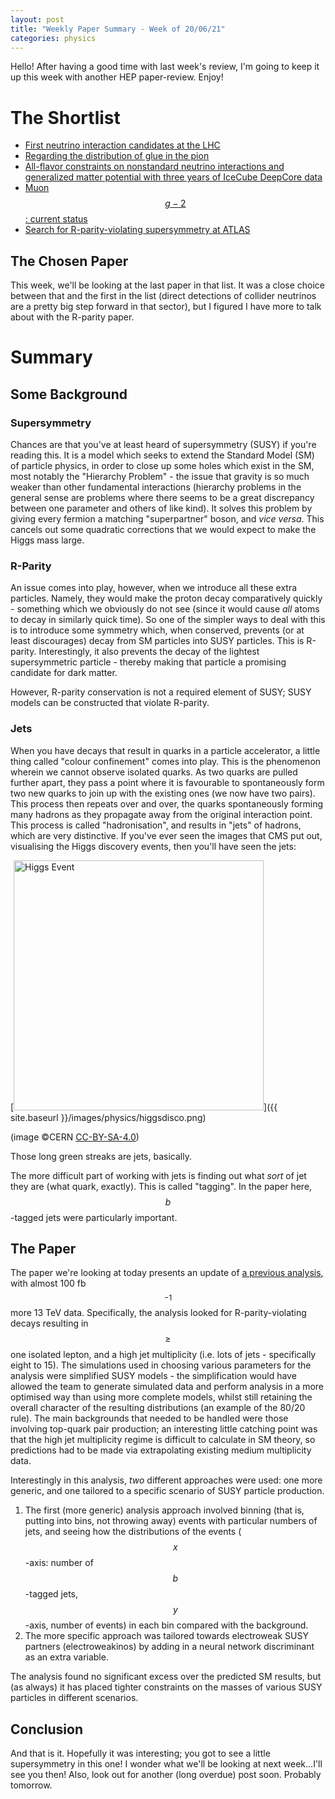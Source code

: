 ```yaml
---
layout: post
title: "Weekly Paper Summary - Week of 20/06/21"
categories: physics
---
```


Hello! After having a good time with last week's review, I'm going to keep it up this week with another HEP paper-review. Enjoy!

# The Shortlist

- [First neutrino interaction candidates at the LHC](https://arxiv.org/pdf/2105.06197.pdf)
- [Regarding the distribution of glue in the pion](https://arxiv.org/pdf/2106.08451)
- [All-flavor constraints on nonstandard neutrino interactions and generalized matter potential with three years of IceCube DeepCore data](https://arxiv.org/pdf/2106.07755)
- [Muon $$g-2$$: current status](https://arxiv.org/pdf/2106.06723)
- [Search for R-parity-violating supersymmetry at ATLAS](https://arxiv.org/pdf/2106.09609.pdf)

## The Chosen Paper

This week, we'll be looking at the last paper in that list. It was a close choice between that and the first in the list (direct detections of collider neutrinos are a pretty big step forward in that sector), but I figured I have more to talk about with the R-parity paper.

# Summary

## Some Background

### Supersymmetry

Chances are that you've at least heard of supersymmetry (SUSY) if you're reading this. It is a model which seeks to extend the Standard Model (SM) of particle physics, in order to close up some holes which exist in the SM, most notably the "Hierarchy Problem" - the issue that gravity is so much weaker than other fundamental interactions (hierarchy problems in the general sense are problems where there seems to be a great discrepancy between one parameter and others of like kind). It solves this problem by giving every fermion a matching "superpartner" boson, and *vice versa*. This cancels out some quadratic corrections that we would expect to make the Higgs mass large.

### R-Parity

An issue comes into play, however, when we introduce all these extra particles. Namely, they would make the proton decay comparatively quickly - something which we obviously do not see (since it would cause *all* atoms to decay in similarly quick time). So one of the simpler ways to deal with this is to introduce some symmetry which, when conserved, prevents (or at least discourages) decay from SM particles into SUSY particles. This is R-parity. Interestingly, it also prevents the decay of the lightest supersymmetric particle - thereby making that particle a promising candidate for dark matter. 

However, R-parity conservation is not a required element of SUSY; SUSY models can be constructed that violate R-parity. 

### Jets

When you have decays that result in quarks in a particle accelerator, a little thing called "colour confinement" comes into play. This is the phenomenon wherein we cannot observe isolated quarks. As two quarks are pulled further apart, they pass a point where it is favourable to spontaneously form two new quarks to join up with the existing ones (we now have two pairs). This process then repeats over and over, the quarks spontaneously forming many hadrons as they propagate away from the original interaction point. This process is called "hadronisation", and results in "jets" of hadrons, which are very distinctive. If you've ever seen the images that CMS put out, visualising the Higgs discovery events, then you'll have seen the jets:

[<img src="{{ site.baseurl }}/images/physics/higgsdisco.png" alt="Higgs Event" style="width: 400px;"/>]({{ site.baseurl }}/images/physics/higgsdisco.png)

(image &copy;CERN [CC-BY-SA-4.0](http://creativecommons.org/licenses/by-sa/4.0/))

Those long green streaks are jets, basically.

The more difficult part of working with jets is finding out what *sort* of jet they are (what quark, exactly). This is called "tagging". In the paper here, $$b$$-tagged jets were particularly important.

## The Paper

The paper we're looking at today presents an update of [a previous analysis](https://arxiv.org/pdf/1704.08493.pdf), with almost 100 fb$$^{-1}$$ more 13 TeV data. Specifically, the analysis looked for R-parity-violating decays resulting in $$\geq$$ one isolated lepton, and a high jet multiplicity (i.e. lots of jets - specifically eight to 15). The simulations used in choosing various parameters for the analysis were simplified SUSY models - the simplification would have allowed the team to generate simulated data and perform analysis in a more optimised way than using more complete models, whilst still retaining the overall character of the resulting distributions (an example of the 80/20 rule). The main backgrounds that needed to be handled were those involving top-quark pair production; an interesting little catching point was that the high jet multiplicity regime is difficult to calculate in SM theory, so predictions had to be made via extrapolating existing medium multiplicity data.

Interestingly in this analysis, *two* different approaches were used: one more generic, and one tailored to a specific scenario of SUSY particle production.

1. The first (more generic) analysis approach involved binning (that is, putting into bins, not throwing away) events with particular numbers of jets, and seeing how the distributions of the events ($$x$$-axis: number of $$b$$-tagged jets, $$y$$-axis, number of events) in each bin compared with the background.
2. The more specific approach was tailored towards electroweak SUSY partners (electroweakinos) by adding in a neural network discriminant as an extra variable.

The analysis found no significant excess over the predicted SM results, but (as always) it has placed tighter constraints on the masses of various SUSY particles in different scenarios.

## Conclusion

And that is it. Hopefully it was interesting; you got to see a little supersymmetry in this one! I wonder what we'll be looking at next week...I'll see you then! Also, look out for another (long overdue) post soon. Probably tomorrow.

